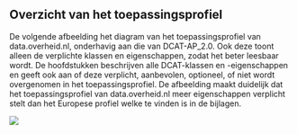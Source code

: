 ## Overzicht van het toepassingsprofiel

<p>De volgende afbeelding het diagram van het toepassingsprofiel van data.overheid.nl, onderhavig aan die van DCAT-AP_2.0.
Ook deze toont alleen de verplichte klassen en eigenschappen, zodat
het beter leesbaar wordt. De hoofdstukken beschrijven alle DCAT-klassen en -eigenschappen en geeft ook aan of deze verplicht,
aanbevolen, optioneel, of niet wordt overgenomen in het toepassingsprofiel. De afbeelding
maakt duidelijk dat het toepassingsprofiel van data.overheid.nl meer eigenschappen verplicht
stelt dan het Europese profiel welke te vinden is in de bijlagen.</p>
<img src="afbeelding/dcat-ap-donl-model.svg" />